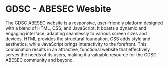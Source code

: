 # GDSC - ABESEC Wesbite
The GDSC ABESEC website is a responsive, user-friendly platform designed with a blend of HTML, CSS, and JavaScript. It boasts a dynamic and engaging interface, adapting seamlessly to various screen sizes and devices. HTML provides the structural foundation, CSS adds style and aesthetics, while JavaScript brings interactivity to the forefront. This combination results in an attractive, functional website that effectively serves the needs of its users, making it a valuable resource for the GDSC ABESEC community and beyond.
